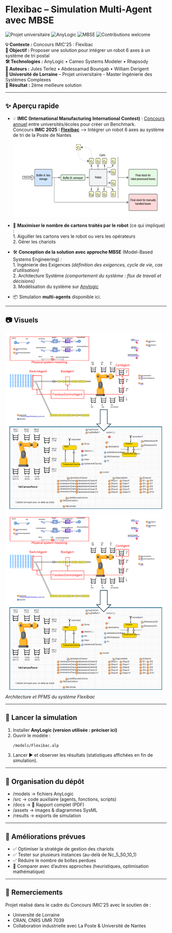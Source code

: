 # Flexibac – Simulation Multi-Agent avec MBSE

![Projet universitaire](https://img.shields.io/badge/Université%20de%20Lorraine-Project-lightgrey?logo=googlescholar)
![AnyLogic](https://img.shields.io/badge/Simulation-AnyLogic-blue.svg)
![MBSE](https://img.shields.io/badge/Approach-MBSE-orange.svg)
![Contributions welcome](https://img.shields.io/badge/Contributions-welcome-brightgreen.svg)

**💡 Contexte :** Concours IMIC'25 : Flexibac    
**🎯 Objectif :** Proposer une solution pour intégrer un robot 6 axes à un système de tri postal  
**🛠 Technologies :** AnyLogic • Cameo Systems Modeler • Rhapsody   
**👥 Auteurs :** Jules Terlez • Abdessamad Boungab • William Derigent  
**🏫 Université de Lorraine** – Projet universitaire - Master Ingénierie des Systèmes Complexes  
**🥈 Résultat :** 2ème meilleure solution  

---

## ✨ Aperçu rapide
- 💡 **IMIC (International Manufacturing International Contest)** : [Concours annuel](https://hal.science/EC-NANTES/hal-04770839v1) entre universités/écoles pour créer un Benchmark.  
  Concours **IMIC 2025 : [Flexibac](https://github.com/GIS-S-mart/Benchmark-9-IMIC)** --> Intégrer un robot 6 axes au système de tri de la Poste de Nantes
  ![Schéma système de tri](documents/images/Topology.png)
  
    
- 🎯 **Maximiser le nombre de cartons traités par le robot** (ce qui implique) :  
      1. Aiguiller les cartons vers le robot ou vers les opérateurs  
      2. Gérer les chariots
    
- 🛠 **Conception de la solution avec approche MBSE** (Model-Based Systems Engineering) :  
      1. Ingénierie des Exigences *(définition des exigences, cycle de vie, cas d'utilisation)*  
      2. Architecture Système *(comportement du système : flux de travail et décisions)*  
      3. Modélisation du système sur [Anylogic](https://www.anylogic.fr/)
    
- 📦 Simulation **multi-agents** disponible ici.
 

---

## 📷 Visuels
![Aperçu simulation Anylogic](documents/images/Anylogic_screenshot.png) 
![Schéma système](Anylogic_screenshot.png)  
*Architecture et PFMS du système Flexibac*  

---

## 🚀 Lancer la simulation
1. Installer **AnyLogic (version utilisée : préciser ici)**  
2. Ouvrir le modèle :  
   ```bash
   /models/Flexibac.alp
3. Lancer ▶ et observer les résultats (statistiques affichées en fin de simulation).

---

## 📂 Organisation du dépôt

- /models → fichiers AnyLogic
- /src → code auxiliaire (agents, fonctions, scripts)
- /docs → 📄 Rapport complet (PDF)
- /assets → images & diagrammes SysML
- /results → exports de simulation

---

## 🔮 Améliorations prévues

- ✅ Optimiser la stratégie de gestion des chariots
- ✅ Tester sur plusieurs instances (au-delà de Nc_5_50_10_1)
- ✅ Réduire le nombre de boîtes perdues
- 🔄 Comparer avec d’autres approches (heuristiques, optimisation mathématique)

---

## 🙌 Remerciements

Projet réalisé dans le cadre du Concours IMIC’25 avec le soutien de :
- Université de Lorraine
- CRAN, CNRS UMR 7039
- Collaboration industrielle avec La Poste & Université de Nantes

